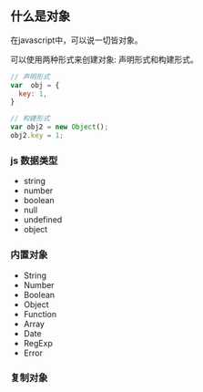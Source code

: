 ## 什么是对象

在javascript中，可以说一切皆对象。

可以使用两种形式来创建对象: 声明形式和构建形式。

```js
// 声明形式
var  obj = {
  key: 1,
}

// 构建形式
var obj2 = new Object();
obj2.key = 1;
```

### js 数据类型

- string 
- number 
- boolean 
- null 
- undefined 
- object

### 内置对象

- String
- Number
- Boolean
- Object
- Function
- Array
- Date
- RegExp
- Error

### 复制对象

